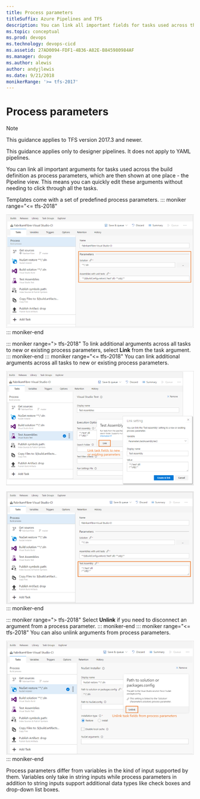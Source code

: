 ```yaml
---
title: Process parameters
titleSuffix: Azure Pipelines and TFS
description: You can link all important fields for tasks used across the build definition as process parameters
ms.topic: conceptual
ms.prod: devops
ms.technology: devops-cicd
ms.assetid: 27AD0094-FDF1-4B36-A82E-B845980984AF
ms.manager: douge
ms.author: alewis
author: andyjlewis
ms.date: 9/21/2018
monikerRange: '>= tfs-2017'
---
```


# Process parameters

> [!NOTE]
> 
> This guidance applies to TFS version 2017.3 and newer.
> 
> This guidance applies only to designer pipelines. It does not apply to YAML pipelines.

You can link all important arguments for tasks used across the build definition as process parameters, which are then shown at one place - the Pipeline view.
This means you can quickly edit these arguments without needing to click through all the tasks.

Templates come with a set of predefined process parameters.
::: moniker range="<= tfs-2018"

![Schematic showing tasks](_img/2017-user-experience/process-parameters-view-1.png)
::: moniker-end

::: moniker range="> tfs-2018"
To link additional arguments across all tasks to new or existing process parameters, select **Link** from the task argument.
::: moniker-end
::: moniker range="<= tfs-2018"
You can link additional arguments across all tasks to new or existing process parameters.

![Schematic showing tasks](_img/2017-user-experience/tasks-linking.png)

![Schematic showing tasks](_img/2017-user-experience/process-parameters-view-2.png)
::: moniker-end

::: moniker range="> tfs-2018"
Select **Unlink** if you need to disconnect an argument from a process parameter.
::: moniker-end
::: moniker range="<= tfs-2018"
You can also unlink arguments from process parameters.

![Schematic showing tasks](_img/2017-user-experience/tasks-unlinking.png)
::: moniker-end

Process parameters differ from variables in the kind of input supported by them. Variables only take in string inputs while process parameters in addition to string inputs support additional data types like check boxes and drop-down list boxes.